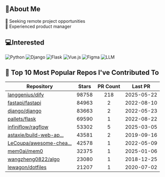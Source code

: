 ## 💫About Me 
👯 Seeking remote project opportunities   
🌱 Experienced product manager

## 💻Interested
![Python](https://img.shields.io/badge/python-3670A0?style=for-the-badge&logo=python&logoColor=ffdd54) ![Django](https://img.shields.io/badge/django-%23092E20.svg?style=for-the-badge&logo=django&logoColor=white) ![Flask](https://img.shields.io/badge/flask-%23000.svg?style=for-the-badge&logo=flask&logoColor=white) ![Vue.js](https://img.shields.io/badge/vuejs-%2335495e.svg?style=for-the-badge&logo=vuedotjs&logoColor=%234FC08D)  ![Figma](https://img.shields.io/badge/figma-%23F24E1E.svg?style=for-the-badge&logo=figma&logoColor=white) ![LLM](https://img.shields.io/badge/LLM-%23412991.svg?style=for-the-badge&logo=openai&logoColor=white)

## 🌟 Top 10 Most Popular Repos I've Contributed To

| Repository | Stars | PR Count | Last PR |
|-----|:---:|:---:|:---:|
| [langgenius/dify](https://github.com/langgenius/dify) | 98758 | 218 | 2025-05-22 |
| [fastapi/fastapi](https://github.com/fastapi/fastapi) | 84963 | 2 | 2022-08-10 |
| [django/django](https://github.com/django/django) | 83663 | 2 | 2022-05-23 |
| [pallets/flask](https://github.com/pallets/flask) | 69590 | 1 | 2022-08-22 |
| [infiniflow/ragflow](https://github.com/infiniflow/ragflow) | 53302 | 5 | 2025-03-05 |
| [astaxie/build-web-ap...](https://github.com/astaxie/build-web-application-with-golang) | 43581 | 2 | 2019-09-16 |
| [LeCoupa/awesome-chea...](https://github.com/LeCoupa/awesome-cheatsheets) | 42578 | 1 | 2022-05-09 |
| [mem0ai/mem0](https://github.com/mem0ai/mem0) | 32375 | 1 | 2025-01-06 |
| [wangzheng0822/algo](https://github.com/wangzheng0822/algo) | 23080 | 1 | 2018-12-25 |
| [lewagon/dotfiles](https://github.com/lewagon/dotfiles) | 21207 | 1 | 2020-07-02 |

